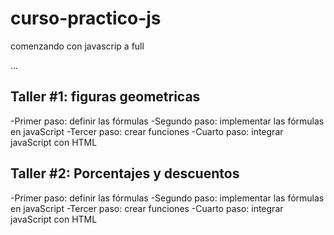 # curso-practico-js
comenzando con javascrip a full

...

## Taller #1: figuras geometricas

-Primer paso: definir las fórmulas
-Segundo paso: implementar las fórmulas en javaScript
-Tercer paso: crear funciones
-Cuarto paso: integrar javaScript con HTML


## Taller #2: Porcentajes y descuentos

-Primer paso: definir las fórmulas
-Segundo paso: implementar las fórmulas en javaScript
-Tercer paso: crear funciones
-Cuarto paso: integrar javaScript con HTML
